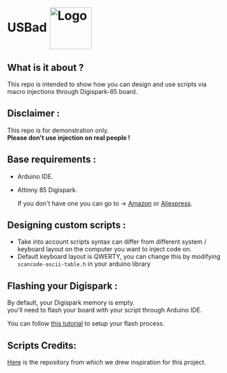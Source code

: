  # USBad <img src="src\img\logo.png" alt="Logo" width="96" align="center">

## What is it about ?
This repo is intended to show how you can design and use scripts via macro injections through Digispark-85 board.

## Disclaimer :

This repo is for demonstration only. <br/>
**Please don't use injection on real people !**

## Base requirements : 

- Arduino IDE.
- Attinny 85 Digispark.

    If you don't have one you can go to -> [Amazon](https://www.amazon.fr/ZHITING-Digispark-Kickstarter-d%C3%A9veloppement-compatible/dp/B08B3N57ZP/ref=sr_1_6?__mk_fr_FR=%C3%85M%C3%85%C5%BD%C3%95%C3%91&crid=HQFJA0K3LXRH&keywords=attiny85+digispark&qid=1681031001&sprefix=attiny85+digispar%2Caps%2C127&sr=8-6) or [Aliexpress](https://fr.aliexpress.com/item/4000051261168.html?spm=a2g0o.productlist.main.23.267067edr3PXQJ&algo_pvid=e88e6c3a-7b7f-4345-84ec-5d4d022612cf&algo_exp_id=e88e6c3a-7b7f-4345-84ec-5d4d022612cf-11&pdp_npi=3%40dis%21EUR%212.46%212.33%21%21%21%21%21%402145274c16810310553187628d06ee%2110000010923830551%21sea%21FR%210&curPageLogUid=0SJbZC3m1MvB).

## Designing custom scripts :
- Take into account scripts syntax can differ from different system / keyboard layout on the computer you want to inject code on.
- Default keyboard layout is QWERTY, you can change this by modifying `scancode-ascii-table.h` in your arduino library


## Flashing your Digispark :

By default, your Digispark memory is empty. <br/>
you'll need to flash your board with your script through Arduino IDE.

You can follow [this tutorial](https://www.locoduino.org/spip.php?article285) to setup your flash process.

## Scripts Credits:
[Here](https://github.com/MTK911/Attiny85) is the repository from which we drew inspiration for this project. <br/>
